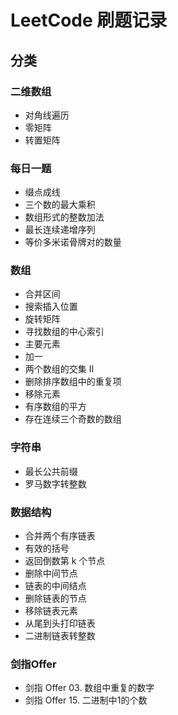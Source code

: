 # LeetCode 刷题记录

## 分类

### 二维数组
- 对角线遍历
- 零矩阵
- 转置矩阵

### 每日一题
- 缀点成线
- 三个数的最大乘积
- 数组形式的整数加法
- 最长连续递增序列
- 等价多米诺骨牌对的数量

### 数组
- 合并区间
- 搜索插入位置
- 旋转矩阵
- 寻找数组的中心索引
- 主要元素
- 加一
- 两个数组的交集 II
- 删除排序数组中的重复项
- 移除元素
- 有序数组的平方
- 存在连续三个奇数的数组

### 字符串
- 最长公共前缀
- 罗马数字转整数

### 数据结构
- 合并两个有序链表
- 有效的括号
- 返回倒数第 k 个节点
- 删除中间节点
- 链表的中间结点
- 删除链表的节点
- 移除链表元素
- 从尾到头打印链表
- 二进制链表转整数

### 剑指Offer
- 剑指 Offer 03. 数组中重复的数字
- 剑指 Offer 15. 二进制中1的个数
